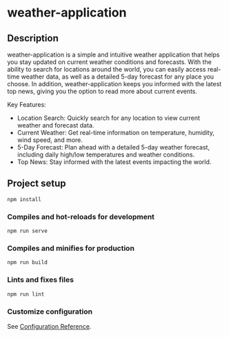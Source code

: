 # weather-application

## Description

weather-application is a simple and intuitive weather application that helps you stay updated on current weather conditions and forecasts. With the ability to search for locations around the world, you can easily access real-time weather data, as well as a detailed 5-day forecast for any place you choose. In addition, weather-application keeps you informed with the latest top news, giving you the option to read more about current events.

Key Features:

* Location Search: Quickly search for any location to view current weather and forecast data.
* Current Weather: Get real-time information on temperature, humidity, wind speed, and more.
* 5-Day Forecast: Plan ahead with a detailed 5-day weather forecast, including daily high/low temperatures and weather conditions.
* Top News: Stay informed with the latest events impacting the world.

## Project setup
```
npm install
```

### Compiles and hot-reloads for development
```
npm run serve
```

### Compiles and minifies for production
```
npm run build
```

### Lints and fixes files
```
npm run lint
```

### Customize configuration
See [Configuration Reference](https://cli.vuejs.org/config/).
